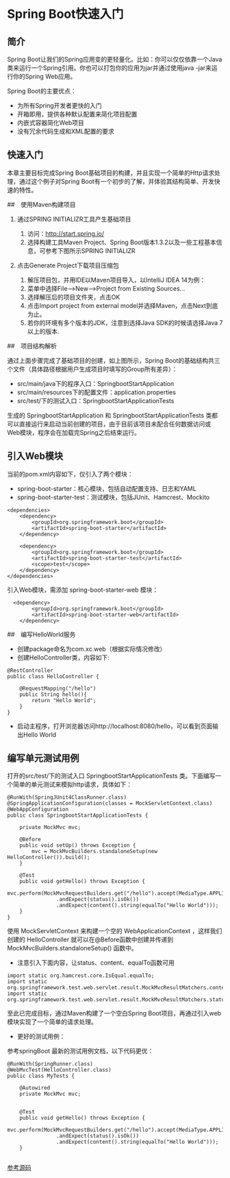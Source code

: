 # Spring Boot快速入门

## 简介

Spring Boot让我们的Spring应用变的更轻量化。比如：你可以仅仅依靠一个Java类来运行一个Spring引用。你也可以打包你的应用为jar并通过使用java -jar来运行你的Spring Web应用。

Spring Boot的主要优点：

+ 为所有Spring开发者更快的入门
+ 开箱即用，提供各种默认配置来简化项目配置
+ 内嵌式容器简化Web项目
+ 没有冗余代码生成和XML配置的要求

## 快速入门

本章主要目标完成Spring Boot基础项目的构建，并且实现一个简单的Http请求处理，通过这个例子对Spring Boot有一个初步的了解，并体验其结构简单、开发快速的特性。

##　使用Maven构建项目

1. 通过SPRING INITIALIZR工具产生基础项目

    1. 访问：http://start.spring.io/
    2. 选择构建工具Maven Project、Spring Boot版本1.3.2以及一些工程基本信息，可参考下图所示SPRING INITIALIZR

2. 点击Generate Project下载项目压缩包

    1. 解压项目包，并用IDE以Maven项目导入，以IntelliJ IDEA 14为例：
    2. 菜单中选择File-->New-->Project from Existing Sources...
    3. 选择解压后的项目文件夹，点击OK
    4. 点击Import project from external model并选择Maven，点击Next到底为止。
    5. 若你的环境有多个版本的JDK，注意到选择Java SDK的时候请选择Java 7以上的版本.

##　项目结构解析

通过上面步骤完成了基础项目的创建，如上图所示，Spring Boot的基础结构共三个文件（具体路径根据用户生成项目时填写的Group所有差异）：

+ src/main/java下的程序入口：SpringbootStartApplication
+ src/main/resources下的配置文件：application.properties
+ src/test/下的测试入口：SpringbootStartApplicationTests

生成的 SpringbootStartApplication 和 SpringbootStartApplicationTests 类都可以直接运行来启动当前创建的项目，由于目前该项目未配合任何数据访问或Web模块，程序会在加载完Spring之后结束运行。

## 引入Web模块

当前的pom.xml内容如下，仅引入了两个模块：

+ spring-boot-starter：核心模块，包括自动配置支持、日志和YAML
+ spring-boot-starter-test：测试模块，包括JUnit、Hamcrest、Mockito

```
<dependencies>
    <dependency>
        <groupId>org.springframework.boot</groupId>
        <artifactId>spring-boot-starter</artifactId>
    </dependency>

    <dependency>
        <groupId>org.springframework.boot</groupId>
        <artifactId>spring-boot-starter-test</artifactId>
        <scope>test</scope>
    </dependency>
</dependencies>
```

引入Web模块，需添加 spring-boot-starter-web 模块：

```
  <dependency>
        <groupId>org.springframework.boot</groupId>
        <artifactId>spring-boot-starter-web</artifactId>
    </dependency>
```

##　编写HelloWorld服务

+ 创建package命名为com.xc.web（根据实际情况修改）
+ 创建HelloController类，内容如下:

```
@RestController
public class HelloController {

    @RequestMapping("/hello")
    public String hello(){
        return "Hello World";
    }
}
```
+ 启动主程序，打开浏览器访问http://localhost:8080/hello，可以看到页面输出Hello World

## 编写单元测试用例

打开的src/test/下的测试入口 SpringbootStartApplicationTests 类。下面编写一个简单的单元测试来模拟http请求，具体如下：

```
@RunWith(SpringJUnit4ClassRunner.class)
@SpringApplicationConfiguration(classes = MockServletContext.class)
@WebAppConfiguration
public class SpringbootStartApplicationTests {

	private MockMvc mvc;

	@Before
	public void setUp() throws Exception {
		mvc = MockMvcBuilders.standaloneSetup(new HelloController()).build();
	}

	@Test
	public void getHello() throws Exception {
		mvc.perform(MockMvcRequestBuilders.get("/hello").accept(MediaType.APPLICATION_JSON))
				.andExpect(status().isOk())
				.andExpect(content().string(equalTo("Hello World")));
	}
}
```

使用 MockServletContext 来构建一个空的 WebApplicationContext ，这样我们创建的 HelloController 就可以在@Before函数中创建并传递到 MockMvcBuilders.standaloneSetup() 函数中。

+ 注意引入下面内容，让status、content、equalTo函数可用

```
import static org.hamcrest.core.IsEqual.equalTo;
import static org.springframework.test.web.servlet.result.MockMvcResultMatchers.content;
import static org.springframework.test.web.servlet.result.MockMvcResultMatchers.status;
```

至此已完成目标，通过Maven构建了一个空白Spring Boot项目，再通过引入web模块实现了一个简单的请求处理。

+ 更好的测试用例：

参考springBoot 最新的测试用例文档，以下代码更优：

```
@RunWith(SpringRunner.class)
@WebMvcTest(HelloController.class)
public class MyTests {

    @Autowired
    private MockMvc mvc;


    @Test
    public void getHello() throws Exception {
        mvc.perform(MockMvcRequestBuilders.get("/hello").accept(MediaType.APPLICATION_JSON))
                .andExpect(status().isOk())
                .andExpect(content().string(equalTo("Hello World")));
    }


```

[参考源码](../quick-start)